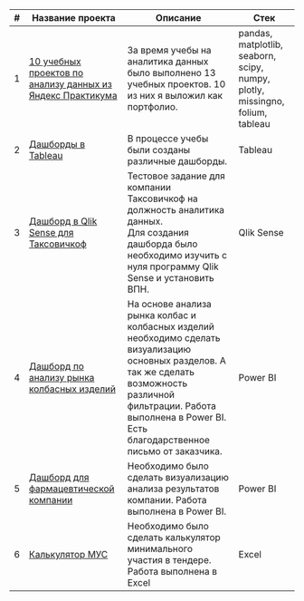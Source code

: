 | #  | Название проекта    | Описание                                         | Стек
| ----- | ------------------------------|--------------------------------------------------------------|----------------------------|
| 1 | [10 учебных проектов по анализу данных из Яндекс Практикума](https://github.com/AlexKislin/data_analitic_projects) | За время учебы на аналитика данных было выполнено 13 учебных проектов. 10 из них я выложил как портфолио. | pandas, matplotlib, seaborn, scipy, numpy, plotly, missingno, folium, tableau |
| 2 | [Дашборды в Tableau](https://github.com/AlexKislin/Portfolio/tree/main/Дашборды%20в%20Tableau) | В процессе учебы были созданы различные дашборды. | Tableau |
| 3 | [Дашборд в Qlik Sense для Таксовичкоф](https://github.com/AlexKislin/Portfolio/tree/main/Дашборд%20Таксовичкоф) | Тестовое задание для компании Таксовичкоф на должность аналитика данных. <br> Для создания дашборда было необходимо изучить с нуля программу Qlik Sense и установить ВПН. | Qlik Sense |
| 4 | [Дашборд по анализу рынка колбасных изделий](https://github.com/AlexKislin/Portfolio/tree/main/Дашборд%20по%20анализу%20рынка%20колбасных%20изделий) | На основе анализа рынка колбас и колбасных изделий необходимо сделать визуализацию основных разделов. А так же сделать возможность различной фильтрации. Работа выполнена в Power BI. Есть благодарственное письмо от заказчика. | Power BI |
| 5 | [Дашборд для фармацевтической компании](https://github.com/AlexKislin/Portfolio/tree/main/Дашборд%20для%20фармацевтической%20компании) | Необходимо было сделать визуализацию анализа результатов компании. Работа выполнена в Power BI. | Power BI |
| 6 | [Калькулятор МУС](https://github.com/AlexKislin/Portfolio/tree/main/Калькулятор%20МУС) | Необходимо было сделать калькулятор минимального участия в тендере.<br> Работа выполнена в Excel | Excel |
